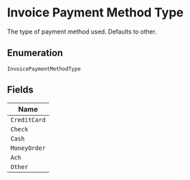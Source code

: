 
# Invoice Payment Method Type

The type of payment method used. Defaults to other.

## Enumeration

`InvoicePaymentMethodType`

## Fields

| Name |
|  --- |
| `CreditCard` |
| `Check` |
| `Cash` |
| `MoneyOrder` |
| `Ach` |
| `Other` |

